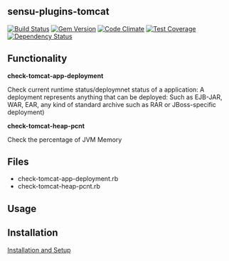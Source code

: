 ## sensu-plugins-tomcat

[![Build Status](https://travis-ci.org/smbambling/sensu-plugins-tomcat.svg?branch=master)](https://travis-ci.org/sensu-plugins/sensu-plugins-tomcat)
[![Gem Version](https://badge.fury.io/rb/sensu-plugins-tomcat.svg)](http://badge.fury.io/rb/sensu-plugins-tomcat)
[![Code Climate](https://codeclimate.com/github/smbambling/sensu-plugins-tomcat/badges/gpa.svg)](https://codeclimate.com/github/smbambling/sensu-plugins-tomcat)
[![Test Coverage](https://codeclimate.com/github/smbambling/sensu-plugins-tomcat/badges/coverage.svg)](https://codeclimate.com/github/smbambling/sensu-plugins-tomcat)
[![Dependency Status](https://gemnasium.com/smbambling/sensu-plugins-tomcat.svg)](https://gemnasium.com/smbambling/sensu-plugins-tomcat)

## Functionality

**check-tomcat-app-deployment**

Check current runtime status/deploymnet status of a application:
  A deployment represents anything that can be deployed:
  Such as EJB-JAR, WAR, EAR, any kind of standard archive such as RAR or JBoss-specific deployment)

**check-tomcat-heap-pcnt**

Check the percentage of JVM Memory

## Files
 * check-tomcat-app-deployment.rb
 * check-tomcat-heap-pcnt.rb

## Usage

## Installation

[Installation and Setup](http://sensu-plugins.io/docs/installation_instructions.html)
